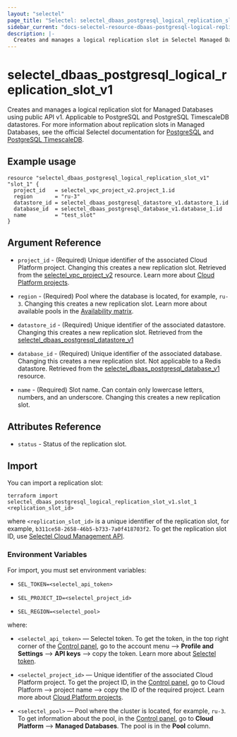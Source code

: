 ```yaml
---
layout: "selectel"
page_title: "Selectel: selectel_dbaas_postgresql_logical_replication_slot_v1"
sidebar_current: "docs-selectel-resource-dbaas-postgresql-logical-replication-slot-v1"
description: |-
  Creates and manages a logical replication slot in Selectel Managed Databases using public API v1.
---
```


# selectel\_dbaas\_postgresql\_logical\_replication\_slot\_v1

Creates and manages a logical replication slot for Managed Databases using public API v1. Applicable to PostgreSQL and PostgreSQL TimescaleDB  datastores. For more information about replication slots in Managed Databases, see the official Selectel documentation for [PostgreSQL](https://docs.selectel.ru/cloud/managed-databases/postgresql/replication-slots/) and [PostgreSQL TimescaleDB](https://docs.selectel.ru/cloud/managed-databases/timescaledb/replication-slots/).

## Example usage

```hcl
resource "selectel_dbaas_postgresql_logical_replication_slot_v1" "slot_1" {
  project_id   = selectel_vpc_project_v2.project_1.id
  region       = "ru-3"
  datastore_id = selectel_dbaas_postgresql_datastore_v1.datastore_1.id
  database_id  = selectel_dbaas_postgresql_database_v1.database_1.id
  name         = "test_slot"
}
```

## Argument Reference

* `project_id` - (Required) Unique identifier of the associated Cloud Platform project. Changing this creates a new replication slot. Retrieved from the [selectel_vpc_project_v2](https://registry.terraform.io/providers/selectel/selectel/latest/docs/resources/vpc_project_v2) resource. Learn more about [Cloud Platform projects](https://docs.selectel.ru/cloud/servers/about/projects/).

* `region` - (Required) Pool where the database is located, for example, `ru-3`. Changing this creates a new replication slot. Learn more about available pools in the [Availability matrix](https://docs.selectel.ru/control-panel-actions/availability-matrix/#облачные-базы-данных).

* `datastore_id` - (Required) Unique identifier of the associated datastore. Changing this creates a new replication slot. Retrieved from the [selectel_dbaas_postgresql_datastore_v1](https://registry.terraform.io/providers/selectel/selectel/latest/docs/resources/dbaas_postgresql_datastore_v1)

* `database_id` - (Required) Unique identifier of the associated database. Changing this creates a new replication slot. Not applicable to a Redis datastore. Retrieved from the [selectel_dbaas_postgresql_database_v1](https://registry.terraform.io/providers/selectel/selectel/latest/docs/resources/dbaas_postgresql_database_v1) resource.

* `name` - (Required) Slot name. Can contain only lowercase letters, numbers, and an underscore. Changing this creates a new replication slot.

## Attributes Reference

* `status` - Status of the replication slot.

## Import

You can import a replication slot:

```shell
terraform import selectel_dbaas_postgresql_logical_replication_slot_v1.slot_1 <replication_slot_id>
```

where `<replication_slot_id>` is a unique identifier of the replication slot, for example, `b311ce58-2658-46b5-b733-7a0f418703f2`. To get the replication slot ID, use [Selectel Cloud Management API](https://developers.selectel.ru/docs/selectel-cloud-platform/dbaas_api/).

### Environment Variables

For import, you must set environment variables:

* `SEL_TOKEN=<selectel_api_token>`

* `SEL_PROJECT_ID=<selectel_project_id>`

* `SEL_REGION=<selectel_pool>`

where:

* `<selectel_api_token>` — Selectel token. To get the token, in the top right corner of the [Control panel](https://my.selectel.ru/profile/apikeys), go to the account menu ⟶ **Profile and Settings** ⟶   **API keys**  ⟶ copy the token. Learn more about [Selectel token](https://developers.selectel.ru/docs/control-panel/authorization/#получить-токен-selectel).

* `<selectel_project_id>` — Unique identifier of the associated Cloud Platform project. To get the project ID, in the [Control panel](https://my.selectel.ru/vpc/), go to Cloud Platform ⟶ project name ⟶  copy the ID of the required project. Learn more about [Cloud Platform projects](https://docs.selectel.ru/cloud/managed-kubernetes/about/projects/).

* `<selectel_pool>` — Pool where the cluster is located, for example, `ru-3`. To get information about the pool, in the [Control panel](https://my.selectel.ru/vpc/dbaas/), go to **Cloud Platform** ⟶ **Managed Databases**. The pool is in the **Pool** column.
